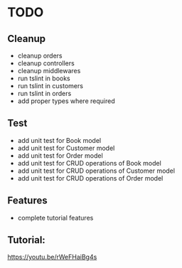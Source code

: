 # TODO

## Cleanup

- cleanup orders
- cleanup controllers
- cleanup middlewares
- run tslint in books
- run tslint in customers
- run tslint in orders
- add proper types where required

## Test

- add unit test for Book model
- add unit test for Customer model
- add unit test for Order model
- add unit test for CRUD operations of Book model
- add unit test for CRUD operations of Customer model
- add unit test for CRUD operations of Order model

## Features

- complete tutorial features

## Tutorial:

https://youtu.be/rWeFHaiBg4s
